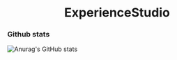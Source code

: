 <h1 align="center">ExperienceStudio</h1>

<p align="center">

</p>


### Github stats
![Anurag's GitHub stats](https://github-readme-stats.vercel.app/api?username=ExperienceStudioPL&show_icons=true&theme=dracula)


<br />
